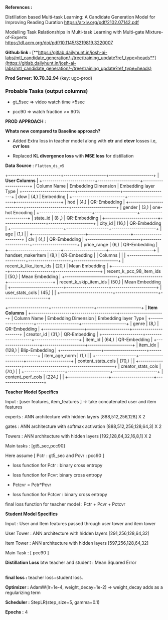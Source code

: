 **References :**

Distillation based Multi-task Learning: A Candidate Generation Model for
Improving Reading Duration <https://arxiv.org/pdf/2102.07142.pdf>

Modelling Task Relationships in Multi-task Learning with Multi-gate
Mixture-of-Experts\
<https://dl.acm.org/doi/pdf/10.1145/3219819.3220007>

**Github link :**
[**https://gitlab.dailyhunt.in/josh-ai-labs/mtl_candidate_generation/-/tree/training_update?ref_type=heads**](https://gitlab.dailyhunt.in/josh-ai-labs/mtl_candidate_generation/-/tree/training_update?ref_type=heads)

**Prod Server: 10.70.32.94** (key: ugc-prod)

### Probable Tasks (output columns)

- gt_5sec =\> video watch time \>5sec

- pcc90 =\> watch fraction \>= 90%

**PROD** **APPROACH** :

**Whats new compared to Baseline approach?**

- Added Extra loss in teacher model along with **ctr** and **ctcvr**
  losses i.e, **cvr loss**

- Replaced **KL divergence loss** with **MSE loss** for distillation

**Data Source** : `Flatten_ds_v5`

+--------------------------+---------------------+----------------------+
| **User Columns**                                                      |
+--------------------------+---------------------+----------------------+
| Column Name              | Embedding Dimension | Embedding layer Type |
+--------------------------+---------------------+----------------------+
| dow                      | (4,)                | Embedding            |
+--------------------------+---------------------+----------------------+
| hod                      | (4,)                | QR-Embedding         |
+--------------------------+---------------------+----------------------+
| gender                   | (3,)                | one-hot Encoding     |
+--------------------------+---------------------+----------------------+
| state_id                 | (8 ,)               | QR-Embedding         |
+--------------------------+---------------------+----------------------+
| city_id                  | (16,)               | QR-Embedding         |
+--------------------------+---------------------+----------------------+
| age                      | (1,)                |                      |
+--------------------------+---------------------+----------------------+
| clv                      | (4,)                | QR-Embedding         |
+--------------------------+---------------------+----------------------+
| price_range              | (6,)                | QR-Embedding         |
+--------------------------+---------------------+----------------------+
| handset_makerItem        | (8,)                | QR-Embedding         |
| Columns                  |                     |                      |
+--------------------------+---------------------+----------------------+
| recent_k_like_item_ids   | (20,)               | Mean Embedding       |
+--------------------------+---------------------+----------------------+
| recent_k_pcc_98_item_ids | (50,)               | Mean Embedding       |
+--------------------------+---------------------+----------------------+
| recent_k_skip_item_ids   | (50,)               | Mean Embedding       |
+--------------------------+---------------------+----------------------+
| user_stats_cols          | (45,)               |                      |
+--------------------------+---------------------+----------------------+

+--------------------+---------------------+----------------------+
| **Item Columns**                                                |
+--------------------+---------------------+----------------------+
| Column Name        | Embedding Dimension | Embedding layer Type |
+--------------------+---------------------+----------------------+
| genre              | (8,)                | QR-Embedding         |
+--------------------+---------------------+----------------------+
| creator_id         | (31,)               | QR-Embedding         |
+--------------------+---------------------+----------------------+
| item_id            | (64,)               | QR-Embedding         |
+--------------------+---------------------+----------------------+
| item_idx           | (128,)              | Blip-Embedding       |
+--------------------+---------------------+----------------------+
| item_age_norm      | (1,)                |                      |
+--------------------+---------------------+----------------------+
| content_stats_cols | (70,)               |                      |
+--------------------+---------------------+----------------------+
| creator_stats_cols | (70,)               |                      |
+--------------------+---------------------+----------------------+
| content_perf_cols  | (224,)              |                      |
+--------------------+---------------------+----------------------+

**Teacher Model Specifics**

Input : \[user features, item_features \] → take concatenated user and
item features

experts : ANN architecture with hidden layers \[888,512,256,128\] X 2

gates : ANN architecture with softmax activation
\[888,512,256,128,64,3\] X 2

Towers : ANN architecture with hidden layers \[192,128,64,32,16,8,1\] X
2

Main tasks : \[gt5_sec,pcc90\]

Here assume \[ Pctr : gt5_sec and Pcvr : pcc90 \]

- loss function for Pctr : binary cross entropy

- loss function for Pcvr: binary cross entropy

- Pctcvr = Pctr\*Pcvr

- loss function for Pctcvr : binary cross entropy

final loss function for teacher model : Pctr + Pcvr + Pctcvr

**Student Model Specifics**

Input : User and Item features passed through user tower and item tower

User Tower : ANN architecture with hidden layers \[291,256,128,64,32\]

Item Tower : ANN architecture with hidden layers \[597,256,128,64,32\]

Main Task : \[ pcc90 \]

**Distillation Loss** btw teacher and student : Mean Squared Error

\
**final loss :** teacher loss+student loss.

**Optimizer :** AdamW(lr=1e-4, weight_decay=1e-2) =\> weight_decay adds
as a regularizing term

**Scheduler :** StepLR(step_size=5, gamma=0.1)

**Epochs :** 4
